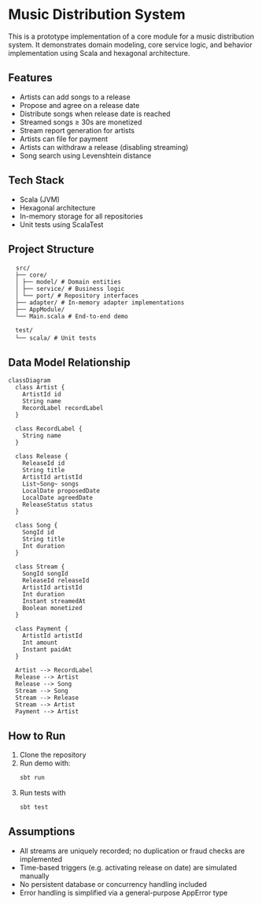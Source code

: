 # Music Distribution System

This is a prototype implementation of a core module for a music distribution system. It demonstrates domain modeling, core service logic, and behavior implementation using Scala and hexagonal architecture.

## Features

- Artists can add songs to a release
- Propose and agree on a release date
- Distribute songs when release date is reached
- Streamed songs ≥ 30s are monetized
- Stream report generation for artists
- Artists can file for payment
- Artists can withdraw a release (disabling streaming)
- Song search using Levenshtein distance

## Tech Stack

- Scala (JVM)
- Hexagonal architecture
- In-memory storage for all repositories
- Unit tests using ScalaTest

## Project Structure
<pre> <code> src/ 
  ├── core/ 
  │ ├── model/ # Domain entities 
  │ ├── service/ # Business logic 
  │ └── port/ # Repository interfaces 
  ├── adapter/ # In-memory adapter implementations 
  ├── AppModule/ 
  └── Main.scala # End-to-end demo 
 
  test/ 
  └── scala/ # Unit tests </code> </pre>

## Data Model Relationship

```mermaid
classDiagram
  class Artist {
    ArtistId id
    String name
    RecordLabel recordLabel
  }

  class RecordLabel {
    String name
  }

  class Release {
    ReleaseId id
    String title
    ArtistId artistId
    List~Song~ songs
    LocalDate proposedDate
    LocalDate agreedDate
    ReleaseStatus status
  }

  class Song {
    SongId id
    String title
    Int duration
  }

  class Stream {
    SongId songId
    ReleaseId releaseId
    ArtistId artistId
    Int duration
    Instant streamedAt
    Boolean monetized
  }

  class Payment {
    ArtistId artistId
    Int amount
    Instant paidAt
  }

  Artist --> RecordLabel
  Release --> Artist
  Release --> Song
  Stream --> Song
  Stream --> Release
  Stream --> Artist
  Payment --> Artist

```

## How to Run 
1. Clone the repository
2. Run demo with:
   ```bash
   sbt run

3. Run tests with
   ```bash
   sbt test

## Assumptions
- All streams are uniquely recorded; no duplication or fraud checks are implemented
- Time-based triggers (e.g. activating release on date) are simulated manually
- No persistent database or concurrency handling included
- Error handling is simplified via a general-purpose AppError type
